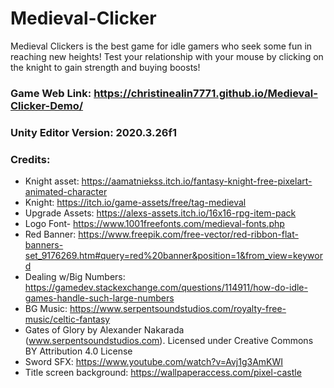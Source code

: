 # Medieval-Clicker
Medieval Clickers is the best game for idle gamers who seek some fun in reaching new heights! Test your relationship with your mouse by clicking on the knight to gain strength and buying boosts!

### Game Web Link: https://christinealin7771.github.io/Medieval-Clicker-Demo/

### Unity Editor Version: 2020.3.26f1

### Credits:

- Knight asset: https://aamatniekss.itch.io/fantasy-knight-free-pixelart-animated-character
- Knight: https://itch.io/game-assets/free/tag-medieval
- Upgrade Assets: https://alexs-assets.itch.io/16x16-rpg-item-pack
- Logo Font- https://www.1001freefonts.com/medieval-fonts.php
- Red Banner: https://www.freepik.com/free-vector/red-ribbon-flat-banners-set_9176269.htm#query=red%20banner&position=1&from_view=keyword
- Dealing w/Big Numbers: https://gamedev.stackexchange.com/questions/114911/how-do-idle-games-handle-such-large-numbers
- BG Music: https://www.serpentsoundstudios.com/royalty-free-music/celtic-fantasy 
- Gates of Glory by Alexander Nakarada (www.serpentsoundstudios.com). Licensed under Creative Commons BY Attribution 4.0 License
- Sword SFX: https://www.youtube.com/watch?v=Avj1g3AmKWI
- Title screen background: https://wallpaperaccess.com/pixel-castle
